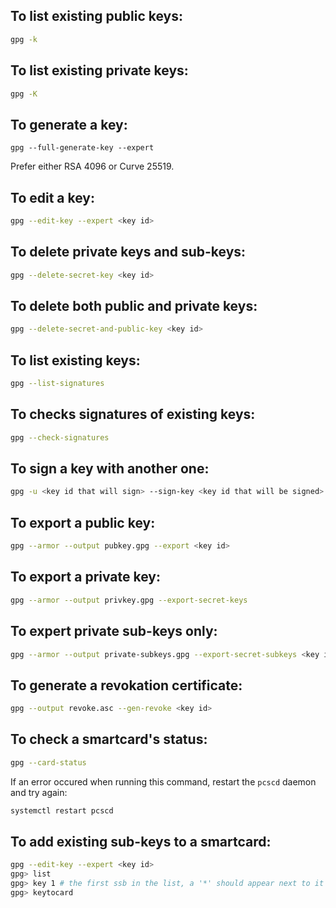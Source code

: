
## To list existing public keys:
```bash
gpg -k
```


## To list existing private keys:
```bash
gpg -K
```


## To generate a key:
```
gpg --full-generate-key --expert
```

Prefer either RSA 4096 or Curve 25519.


## To edit a key:
```bash
gpg --edit-key --expert <key id>
```


## To delete private keys and sub-keys:
```bash
gpg --delete-secret-key <key id>
```


## To delete both public and private keys:
```bash
gpg --delete-secret-and-public-key <key id>
```


## To list existing keys:
```bash
gpg --list-signatures
```


## To checks signatures of existing keys:
```bash
gpg --check-signatures
```


## To sign a key with another one:
```bash
gpg -u <key id that will sign> --sign-key <key id that will be signed>
```


## To export a public key:
```bash
gpg --armor --output pubkey.gpg --export <key id>
```


## To export a private key:
```bash
gpg --armor --output privkey.gpg --export-secret-keys
```


## To expert private sub-keys only:
```bash
gpg --armor --output private-subkeys.gpg --export-secret-subkeys <key id>
```


## To generate a revokation certificate:
```bash
gpg --output revoke.asc --gen-revoke <key id>
```


## To check a smartcard's status:
```bash
gpg --card-status
```

If an error occured when running this command, restart the `pcscd` daemon and try again:
```bash
systemctl restart pcscd
```


## To add existing sub-keys to a smartcard:
```bash
gpg --edit-key --expert <key id>
gpg> list
gpg> key 1 # the first ssb in the list, a '*' should appear next to it
gpg> keytocard
```

